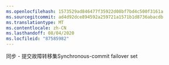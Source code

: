 ```yaml
---
ms.openlocfilehash: 1573529ad846477f35922d08bf7bd4c500f3161a
ms.sourcegitcommit: ad4d92dce894592a259721a1571b1d8736abacdb
ms.translationtype: MT
ms.contentlocale: zh-CN
ms.lasthandoff: 08/04/2020
ms.locfileid: "87585982"
---
```

<span data-ttu-id="31457-101">同步 \- 提交故障转移集</span><span class="sxs-lookup"><span data-stu-id="31457-101">Synchronous\-commit failover set</span></span>
